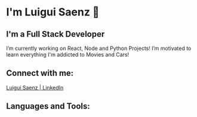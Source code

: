 # I'm Luigui Saenz 👋
## I'm a Full Stack Developer
I’m currently working on React, Node and Python Projects!
I’m motivated to learn everything
I'm addicted to Movies and Cars!

## Connect with me:

[Luigui Saenz | LinkedIn](https://www.linkedin.com/in/luigui-saenz-b5aa7a146/)

## Languages and Tools:





